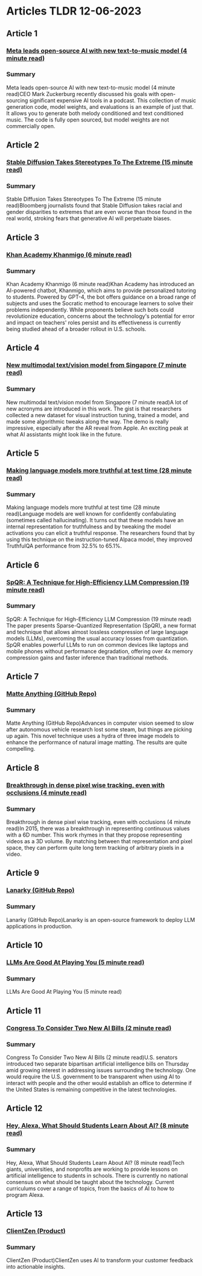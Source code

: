 # Articles TLDR  12-06-2023

## Article 1
### [Meta leads open-source AI with new text-to-music model (4 minute read)](https://tldr.tech)
### Summary 
 Meta leads open-source AI with new text-to-music model (4 minute read)CEO Mark Zuckerburg recently discussed his goals with open-sourcing significant expensive AI tools in a podcast. This collection of music generation code, model weights, and evaluations is an example of just that. It allows you to generate both melody conditioned and text conditioned music. The code is fully open sourced, but model weights are not commercially open.

## Article 2
### [Stable Diffusion Takes Stereotypes To The Extreme (15 minute read)](https://tldr.tech)
### Summary 
 Stable Diffusion Takes Stereotypes To The Extreme (15 minute read)Bloomberg journalists found that Stable Diffusion takes racial and gender disparities to extremes that are even worse than those found in the real world, stroking fears that generative AI will perpetuate biases.

## Article 3
### [Khan Academy Khanmigo (6 minute read)](https://tldr.tech)
### Summary 
 Khan Academy Khanmigo (6 minute read)Khan Academy has introduced an AI-powered chatbot, Khanmigo, which aims to provide personalized tutoring to students. Powered by GPT-4, the bot offers guidance on a broad range of subjects and uses the Socratic method to encourage learners to solve their problems independently. While proponents believe such bots could revolutionize education, concerns about the technology's potential for error and impact on teachers' roles persist and its effectiveness is currently being studied ahead of a broader rollout in U.S. schools.

## Article 4
### [New multimodal text/vision model from Singapore (7 minute read)](https://tldr.tech)
### Summary 
 New multimodal text/vision model from Singapore (7 minute read)A lot of new acronyms are introduced in this work. The gist is that researchers collected a new dataset for visual instruction tuning, trained a model, and made some algorithmic tweaks along the way. The demo is really impressive, especially after the AR reveal from Apple. An exciting peak at what AI assistants might look like in the future.

## Article 5
### [Making language models more truthful at test time (28 minute read)](https://tldr.tech)
### Summary 
 Making language models more truthful at test time (28 minute read)Language models are well known for confidently confabulating (sometimes called hallucinating). It turns out that these models have an internal representation for truthfulness and by tweaking the model activations you can elicit a truthful response. The researchers found that by using this technique on the instruction-tuned Alpaca model, they improved TruthfulQA performance from 32.5% to 65.1%.

## Article 6
### [SpQR: A Technique for High-Efficiency LLM Compression (19 minute read)](https://tldr.tech)
### Summary 
 SpQR: A Technique for High-Efficiency LLM Compression (19 minute read)<br>The paper presents Sparse-Quantized Representation (SpQR), a new format and technique that allows almost lossless compression of large language models (LLMs), overcoming the usual accuracy losses from quantization. SpQR enables powerful LLMs to run on common devices like laptops and mobile phones without performance degradation, offering over 4x memory compression gains and faster inference than traditional methods.

## Article 7
### [Matte Anything (GitHub Repo)](https://tldr.tech)
### Summary 
 Matte Anything (GitHub Repo)Advances in computer vision seemed to slow after autonomous vehicle research lost some steam, but things are picking up again. This novel technique uses a hydra of three image models to enhance the performance of natural image matting. The results are quite compelling.

## Article 8
### [Breakthrough in dense pixel wise tracking, even with occlusions (4 minute read)](https://tldr.tech)
### Summary 
 Breakthrough in dense pixel wise tracking, even with occlusions (4 minute read)In 2015, there was a breakthrough in representing continuous values with a 6D number. This work rhymes in that they propose representing videos as a 3D volume. By matching between that representation and pixel space, they can perform quite long term tracking of arbitrary pixels in a video.

## Article 9
### [Lanarky (GitHub Repo)](https://tldr.tech)
### Summary 
 Lanarky (GitHub Repo)Lanarky is an open-source framework to deploy LLM applications in production.

## Article 10
### [LLMs Are Good At Playing You (5 minute read)](https://tldr.tech)
### Summary 
 LLMs Are Good At Playing You (5 minute read)

## Article 11
### [Congress To Consider Two New AI Bills (2 minute read)](https://tldr.tech)
### Summary 
 Congress To Consider Two New AI Bills (2 minute read)U.S. senators introduced two separate bipartisan artificial intelligence bills on Thursday amid growing interest in addressing issues surrounding the technology. One would require the U.S. government to be transparent when using AI to interact with people and the other would establish an office to determine if the United States is remaining competitive in the latest technologies.

## Article 12
### [Hey, Alexa, What Should Students Learn About AI? (8 minute read)](https://tldr.tech)
### Summary 
 Hey, Alexa, What Should Students Learn About AI? (8 minute read)Tech giants, universities, and nonprofits are working to provide lessons on artificial intelligence to students in schools. There is currently no national consensus on what should be taught about the technology. Current curriculums cover a range of topics, from the basics of AI to how to program Alexa.

## Article 13
### [ClientZen (Product)](https://tldr.tech)
### Summary 
 ClientZen (Product)ClientZen uses AI to transform your customer feedback into actionable insights.

